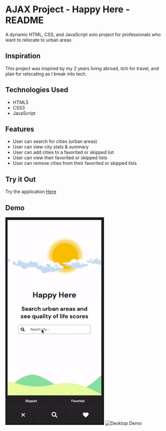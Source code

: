 # AJAX Project - Happy Here - README
A dynamic HTML, CSS, and JavaScript solo project for professionals who want to relocate to urban areas

## Inspiration
This project was inspired by my 2 years living abroad, itch for travel, and plan for relocating as I break into tech.

## Technologies Used
- HTML5
- CSS3
- JavaScript

## Features
- User can search for cities (urban areas)
- User can view city stats & summary
- User can add cities to a favorited or skipped list
- User can view their favorited or skipped lists
- User can remove cities from their favorited or skipped lists
## Try it Out
Try the application [Here](https://anthonyvngo.github.io/ajax-project/)
## Demo
![Mobile Demo](images/Kapture2.gif)
![Desktop Demo](images/Kapture1.gif)
